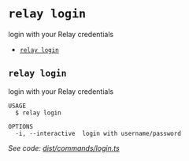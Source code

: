 `relay login`
=============

login with your Relay credentials

* [`relay login`](#relay-login)

## `relay login`

login with your Relay credentials

```
USAGE
  $ relay login

OPTIONS
  -i, --interactive  login with username/password
```

_See code: [dist/commands/login.ts](https://github.com/relaypro/relay-cli/blob/v0.0.4/dist/commands/login.ts)_
